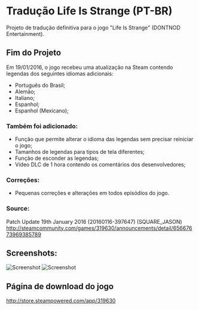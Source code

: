 # Tradução Life Is Strange (PT-BR)

Projeto de tradução definitiva para o jogo "Life Is Strange" (DONTNOD Entertainment).

## Fim do Projeto

Em 19/01/2016, o jogo recebeu uma atualização na Steam contendo legendas dos seguintes idiomas adicionais:

* Português do Brasil;
* Alemão;
* Italiano;
* Espanhol;
* Espanhol (Mexicano);

### Também foi adicionado:

* Função que permite alterar o idioma das legendas sem precisar reiniciar o jogo;
* Tamanhos de legendas para tipos de tela diferentes;
* Função de esconder as legendas;
* Vídeo DLC de 1 hora contendo os comentários dos desenvolvedores;

### Correções:

* Pequenas correções e alterações em todos episódios do jogo.

### Source:

Patch Update 19th January 2016 (20160116-397647) (SQUARE_JASON)
http://steamcommunity.com/games/319630/announcements/detail/65667673969385789

## Screenshots:

![Screenshot](http://i.imgur.com/xdjEpn1.png)
![Screenshot](http://i.imgur.com/dRkx6sH.png)


## Página de download do jogo

http://store.steampowered.com/app/319630
